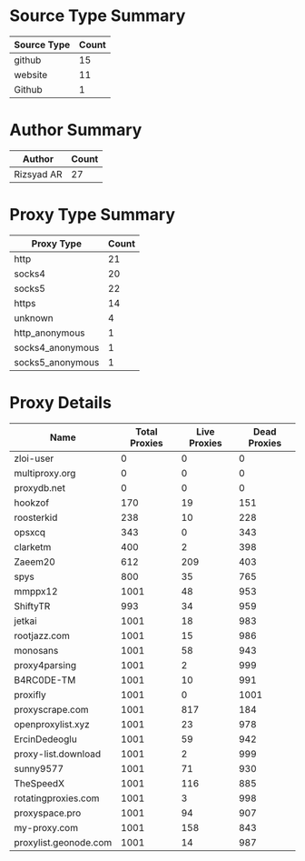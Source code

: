 # Source Type Summary

| Source Type | Count |
|-------------|-------|
| github | 15 |
| website | 11 |
| Github | 1 |


# Author Summary

| Author | Count |
|--------|-------|
| Rizsyad AR | 27 |


# Proxy Type Summary

| Proxy Type | Count |
|------------|-------|
| http | 21 |
| socks4 | 20 |
| socks5 | 22 |
| https | 14 |
| unknown | 4 |
| http_anonymous | 1 |
| socks4_anonymous | 1 |
| socks5_anonymous | 1 |


# Proxy Details

| Name | Total Proxies | Live Proxies | Dead Proxies |
|------|---------------|--------------|---------------|
| zloi-user | 0 | 0 | 0 |
| multiproxy.org | 0 | 0 | 0 |
| proxydb.net | 0 | 0 | 0 |
| hookzof | 170 | 19 | 151 |
| roosterkid | 238 | 10 | 228 |
| opsxcq | 343 | 0 | 343 |
| clarketm | 400 | 2 | 398 |
| Zaeem20 | 612 | 209 | 403 |
| spys | 800 | 35 | 765 |
| mmppx12 | 1001 | 48 | 953 |
| ShiftyTR | 993 | 34 | 959 |
| jetkai | 1001 | 18 | 983 |
| rootjazz.com | 1001 | 15 | 986 |
| monosans | 1001 | 58 | 943 |
| proxy4parsing | 1001 | 2 | 999 |
| B4RC0DE-TM | 1001 | 10 | 991 |
| proxifly | 1001 | 0 | 1001 |
| proxyscrape.com | 1001 | 817 | 184 |
| openproxylist.xyz | 1001 | 23 | 978 |
| ErcinDedeoglu | 1001 | 59 | 942 |
| proxy-list.download | 1001 | 2 | 999 |
| sunny9577 | 1001 | 71 | 930 |
| TheSpeedX | 1001 | 116 | 885 |
| rotatingproxies.com | 1001 | 3 | 998 |
| proxyspace.pro | 1001 | 94 | 907 |
| my-proxy.com | 1001 | 158 | 843 |
| proxylist.geonode.com | 1001 | 14 | 987 |
